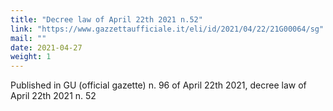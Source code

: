 ```yaml
---
title: "Decree law of April 22th 2021 n.52"
link: "https://www.gazzettaufficiale.it/eli/id/2021/04/22/21G00064/sg"
mail: ""
date: 2021-04-27
weight: 1
---
```


Published in GU (official gazette) n. 96 of April 22th 2021, decree law of April 22th 2021 n. 52
